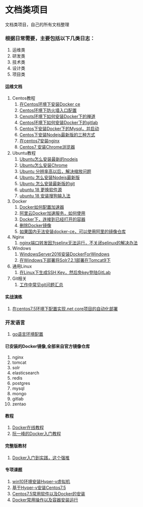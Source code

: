 # 文档类项目
文档类项目，自己的所有文档整理


### 根据日常需要，主要包括以下几类日志：
1. 运维类
2. 研发类
3. 技术类
4. 设计类
5. 项目类


#### 运维文档
1. Centos教程
   1. [在Centos环境下安装Docker ce](/运维文档/Centos安装Docker.md)
   2. [Centos环境下防火墙入口配置](/运维文档/Centos环境下防火墙入口配置.md)
   3. [Cenots环境下如何安装Docker下的禅道](https://blog.csdn.net/qq_28039297/article/details/78650552)
   4. [Centos环境下如何安装Docker下的gitlab](https://www.cnblogs.com/xuezhigu/p/6555895.html)
   5. [Centos下安装Docker下的Mysql，并启动](https://www.linuxidc.com/Linux/2017-09/146659.htm)
   6. [Centos下安装Nodejs最新版的三种方式](https://blog.csdn.net/bbwangj/article/details/82253785)
   7. [在centos7安装nginx](https://blog.csdn.net/oldguncm/article/details/78855000)
   8. [Centos7 安装Chrome浏览器](https://www.cnblogs.com/ianduin/p/8727333.html)
2. Ubuntu教程
   1. [Ubuntu怎么安装最新的nodejs](https://blog.csdn.net/chenyao1994/article/details/82495163)
   2. [Ubuntu怎么安装Chrome](https://www.cnblogs.com/cainiaoaixuexi/p/9033350.html)
   3. [Ubuntu 分辨率高以后，解决缩放问题](http://tieba.baidu.com/p/5670339451)
   4. [Ubuntu 怎么安装Nodejs最新版](/运维文档/Ubuntu安装Nodejs.md)
   5. [Ubuntu 怎么安装最新版的git](/运维文档/Ubuntu安装Git最新版.md)
   6. [ubuntu 18 更换软件源](https://blog.csdn.net/zhangjiahao14/article/details/80554616)
   7. [ubuntu 18 安装搜狗输入法](https://blog.csdn.net/lupengCSDN/article/details/80279177)
3. Docker
   1. [Docker如何配置加速器](https://blog.csdn.net/bwlab/article/details/50542261)
   2. [阿里云Docker加速服务，如何使用](https://www.cnblogs.com/zhxshseu/p/5970a5a763c8fe2b01cd2eb63a8622b2.html)
   3. [Docker下，连接到已经打开的容器](https://www.cnblogs.com/zhuxiaojie/p/5947270.html)
   4. [删除Docker镜像](https://www.cnblogs.com/q4486233/p/6482711.html)
   5. [如果国内无法安装docker-ce，可以使用阿里的镜像仓库](https://blog.csdn.net/yohoph/article/details/80079078)
4. Nginx
   1. [nginx端口转发因为selinx无法运行，不关闭selinux的解决办法](https://blog.csdn.net/babys/article/details/54135438)
5. Windows
   1. [WindowsServer2016安装DockerForWindows](https://baijiahao.baidu.com/s?id=1570288005533351&wfr=spider&for=pc)
   2. [在Windows下部署将Solr7.2.1部署在Tomcat9下](/运维文档/Solr7部署.md)
6. 通用Linux
   1. [在Linux下生成SSH Key，然后免key登陆GitLab](https://blog.csdn.net/y1574406771/article/details/72676980)
7. Git相关
   1. [工作中常见git问题汇总](/编程文档/git/main.md)



#### 实战演练
1. [在centos7.5环境下配置实现.net core项目的自动化部署](/实战演练/自动化部署/main.md)

### 开发语言
1. [go语言环境配置](https://blog.csdn.net/u013295518/article/details/78766086)

#### 已安装的Docker镜像,全部来自官方镜像仓库
1. nginx
2. tomcat
3. solr
4. elasticsearch
5. redis
6. postgres
7. mysql
8. mongo
9. gitlab
10. zentao



#### 教程
1. [Docker在线教程](https://yeasy.gitbooks.io/docker_practice/content/)
2. [阮一峰的Docker入门教程](http://www.ruanyifeng.com/blog/2018/02/docker-tutorial.html)


#### 完整版教材
1. [Docker入门到实践，这个强推](https://www.gitbook.com/book/yeasy/docker_practice/details)


#### 专项课题
1. [win10环境安装Hyper-v虚拟机](/运维文档/在win10操作系统下安装Hyper-v.md)
2. [基于Hyper-v安装Centos7.5](/运维文档/通过Hyper-v安装Centos7.5.md)
3. [Centos7.5常用软件以及Docker的安装](/运维文档/在纯净的Centos7.5下安装常用软件和Docker.md)
4. [Docker常用操作以及容器安装运行](/运维文档/基于Docker安装和运行常用容器.md)
